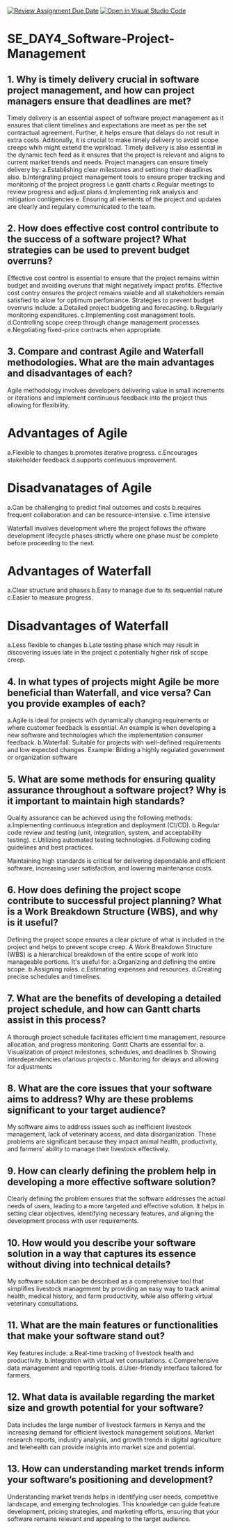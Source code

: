 [![Review Assignment Due Date](https://classroom.github.com/assets/deadline-readme-button-22041afd0340ce965d47ae6ef1cefeee28c7c493a6346c4f15d667ab976d596c.svg)](https://classroom.github.com/a/9pw6JKcu)
[![Open in Visual Studio Code](https://classroom.github.com/assets/open-in-vscode-2e0aaae1b6195c2367325f4f02e2d04e9abb55f0b24a779b69b11b9e10269abc.svg)](https://classroom.github.com/online_ide?assignment_repo_id=15642637&assignment_repo_type=AssignmentRepo)
# SE_DAY4_Software-Project-Management
## 1. Why is timely delivery crucial in software project management, and how can project managers ensure that deadlines are met?
Timely delivery is an essential aspect of software project management as it ensures that client timelines and expectations are meet as per the set contractual agreement. Further, it helps ensure that delays do not result in extra costs. Aditionally, it  is crucial to make timely delivery to avoid scope creeps whih might extend the wprkload. Timely delivery is also essential in the dynamic tech feed as it ensures that the project is relevant and aligns to current market  trends and needs.
Project managers can ensure timely delivery by:
a.Establishing clear milestones and settinng their deadlines also.
b.Intergrating project management tools to ensure proper tracking and monitoring of the project progress i.e gantt charts
c.Regular meetings to review progress and adjust plans
d.Implementing risk analysis and mitigation contigencies
e. Ensuring all elements of the project and updates are clearly and regulary communicated to the team.
## 2. How does effective cost control contribute to the success of a software project? What strategies can be used to prevent budget overruns?
Effective cost control is essential to ensure that the project remains within budget and avoiding overuns that might negatively impact profits. Effective  cost contry ensures the project remains vaiable and all stakeholders remain satisfied to allow for optimum perfomance.
Strategies to prevent budget overruns include:
a.Detailed project budgeting and forecasting.
b.Regularly monitoring expenditures.
c.Implementing cost management tools.
d.Controlling scope creep through change management processes.
e.Negotiating fixed-price contracts when appropriate.
## 3. Compare and contrast Agile and Waterfall methodologies. What are the main advantages and disadvantages of each?
Agile methodology involves developers delivering value in small increments or iterations and implement continuous feedback into the project thus allowing for flexibility. 
# Advantages of Agile
a.Flexible to changes
b.promotes iterative progress.
c.Encourages stakeholder feedback
d.supports continuous improvement.
# Disadvanatages of Agile
a.Can be challenging to predict final outcomes and costs
b.requires frequent collaboration and can be resource-intensive.
c.Time intensive

Waterfall involves development where the project follows the oftware development lifecycle phases strictly where one phase must be complete before proceeding to the next.
# Advantages of Waterfall
a.Clear structure and phases
b.Easy to manage due to its sequential nature
c.Easier to measure progress.
# Disadvantages of Waterfall
a.Less flexible to changes
b.Late testing phase which may result in discovering issues late in the project
c.potentially higher risk of scope creep.

## 4. In what types of projects might Agile be more beneficial than Waterfall, and vice versa? Can you provide examples of each?
a.Agile is ideal for projects with dynamically changing requirements or where customer feedback is essential. An example is when developing a new software and technologies which the implementation consumer feedback.
b.Waterfall: Suitable for projects with well-defined requirements and low expected changes. Example: Bilding a highly regulated government or organization software 
## 5. What are some methods for ensuring quality assurance throughout a software project? Why is it important to maintain high standards?
Quality assurance can be achieved using the following methods:
a.Implementing continuous integration and deployment (CI/CD).
b.Regular code review and testing (unit, integration, system, and acceptability testing).
c.Utilizing automated testing technologies.
d.Following coding guidelines and best practices.

Maintaining high standards is critical for delivering dependable and efficient software, increasing user satisfaction, and lowering maintenance costs.
## 6. How does defining the project scope contribute to successful project planning? What is a Work Breakdown Structure (WBS), and why is it useful?
Defining the project scope ensures a clear picture of what is included in the project and helps to prevent scope creep. A Work Breakdown Structure (WBS) is a hierarchical breakdown of the entire scope of work into manageable portions. 
It's useful for:
a.Organizing and defining the entire scope.
b.Assigning roles.
c.Estimating expenses and resources.
d.Creating precise schedules and timelines.

## 7. What are the benefits of developing a detailed project schedule, and how can Gantt charts assist in this process?
A thorough project schedule facilitates efficient time management, resource allocation, and progress monitoring.
Gantt Charts are essential for:
a. Visualization of project milestones, schedules, and deadlines
b. Showing interdependencies ofarious projects
c. Monitoring for  delays and allowing for adjustments
## 8. What are the core issues that your software aims to address? Why are these problems significant to your target audience?
My software aims to address issues such as inefficient livestock management, lack of veterinary access, and data disorganization. These problems are significant because they impact animal health, productivity, and farmers' ability to manage their livestock effectively.
## 9. How can clearly defining the problem help in developing a more effective software solution?
Clearly defining the problem ensures that the software addresses the actual needs of users, leading to a more targeted and effective solution. It helps in setting clear objectives, identifying necessary features, and aligning the development process with user requirements.
## 10. How would you describe your software solution in a way that captures its essence without diving into technical details?
My software solution can be described as a comprehensive tool that simplifies livestock management by providing an easy way to track animal health, medical history, and farm productivity, while also offering virtual veterinary consultations.
## 11. What are the main features or functionalities that make your software stand out?
Key features include:
a.Real-time tracking of livestock health and productivity.
b.Integration with virtual vet consultations.
c.Comprehensive data management and reporting tools.
d.User-friendly interface tailored for farmers.
## 12. What data is available regarding the market size and growth potential for your software?
Data includes the large number of livestock farmers in Kenya and the increasing demand for efficient livestock management solutions. Market research reports, industry analysis, and growth trends in digital agriculture and telehealth can provide insights into market size and potential.
## 13. How can understanding market trends inform your software’s positioning and development?
Understanding market trends helps in identifying user needs, competitive landscape, and emerging technologies. This knowledge can guide feature development, pricing strategies, and marketing efforts, ensuring that your software remains relevant and appealing to the target audience.
